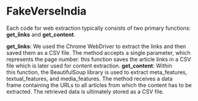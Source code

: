 # FakeVerseIndia

Each code for web extraction typically consists of two primary functions: **get_links** and **get_content**. 

**get_links**: We used the Chrome WebDriver to extract the links and then saved them as a CSV file. The method accepts a single parameter, which represents the page number. this function saves the article links in a CSV file which is later used for content extraction.
**get_content**: Within this function, the BeautifulSoup library is used to extract meta_features, textual_features, and media_features. The method receives a data frame containing the URLs to all articles from which the content has to be extracted. The retrieved data is ultimately stored as a CSV file.

